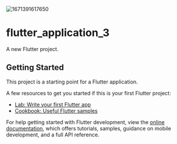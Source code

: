 ![1671391617650](https://user-images.githubusercontent.com/112989189/208315579-2917501b-5e03-48a6-bb1c-71a612a17f93.jpg)
# flutter_application_3

A new Flutter project.

## Getting Started

This project is a starting point for a Flutter application.

A few resources to get you started if this is your first Flutter project:

- [Lab: Write your first Flutter app](https://docs.flutter.dev/get-started/codelab)
- [Cookbook: Useful Flutter samples](https://docs.flutter.dev/cookbook)

For help getting started with Flutter development, view the
[online documentation](https://docs.flutter.dev/), which offers tutorials,
samples, guidance on mobile development, and a full API reference.

